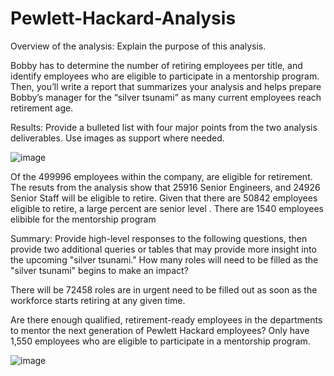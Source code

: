 # Pewlett-Hackard-Analysis
Overview of the analysis: Explain the purpose of this analysis.


Bobby has to determine the number of retiring employees per title, and identify employees who are eligible to participate in a mentorship program. Then, you’ll write a report that summarizes your analysis and helps prepare Bobby’s manager for the “silver tsunami” as many current employees reach retirement age.






Results: Provide a bulleted list with four major points from the two analysis deliverables. Use images as support where needed.

![image](https://user-images.githubusercontent.com/93456209/147376855-9eddb84b-ed58-4d9a-acc5-7b8387e09172.png)

Of the 499996 employees within the company, are eligible for retirement.
The resuts from the analysis show that 25916 Senior Engineers, and 24926 Senior Staff will be eligible to retire. Given that there are 50842 employees eligible to retire, a large percent are senior level .
There are 1540 employees elibible for the mentorship program


Summary: Provide high-level responses to the following questions, then provide two additional queries or tables that may provide more insight into the upcoming "silver tsunami."
How many roles will need to be filled as the "silver tsunami" begins to make an impact?

There will be 72458 roles are in urgent need to be filled out as soon as the workforce starts retiring at any given time.


Are there enough qualified, retirement-ready employees in the departments to mentor the next generation of Pewlett Hackard employees?
Only have 1,550 employees who are eligible to participate in a mentorship program.


![image](https://user-images.githubusercontent.com/93456209/147376739-3ede7afa-8c92-4672-b963-32317ae530ca.png)

